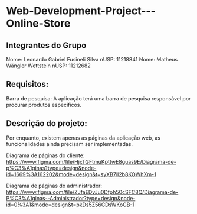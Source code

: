 # Web-Development-Project---Online-Store

## Integrantes do Grupo
Nome: Leonardo Gabriel Fusineli Silva           nUSP: 11218841
Nome: Matheus Wängler Wettstein                 nUSP: 11212682

## Requisitos:

Barra de pesquisa: A aplicação terá uma barra de pesquisa responsável por procurar produtos específicos.

## Descrição do projeto:

Por enquanto, existem apenas as páginas da aplicação web, as funcionalidades ainda precisam ser implementadas.

Diagrama de páginas do cliente: https://www.figma.com/file/HjxTGFtmuKpttwE8guas9E/Diagrama-de-p%C3%A1ginas?type=design&node-id=1669%3A162202&mode=design&t=syXB7iI2b8KOWhXm-1

Diagrama de páginas do administrador: https://www.figma.com/file/ZJfaEDyJu0Dfph50cSFC8Q/Diagrama-de-P%C3%A1ginas--Administrador?type=design&node-id=0%3A1&mode=design&t=pkDs5Z56CDsWKoGB-1
